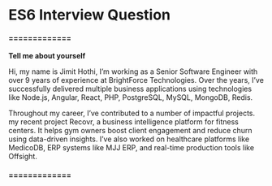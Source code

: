
# ES6 Interview Question

#### =============

**Tell me about yourself**

Hi, my name is Jimit Hothi, I’m working as a Senior Software Engineer with over 9 years of experience at BrightForce Technologies. Over the years, I’ve successfully delivered multiple business applications using technologies like Node.js, Angular, React, PHP, PostgreSQL, MySQL, MongoDB, Redis.

Throughout my career, I’ve contributed to a number of impactful projects. my recent project Recovr, a business intelligence platform for fitness centers. It helps gym owners boost client engagement and reduce churn using data-driven insights. I’ve also worked on healthcare platforms like MedicoDB, ERP systems like MJJ ERP, and real-time production tools like Offsight.

#### =============
